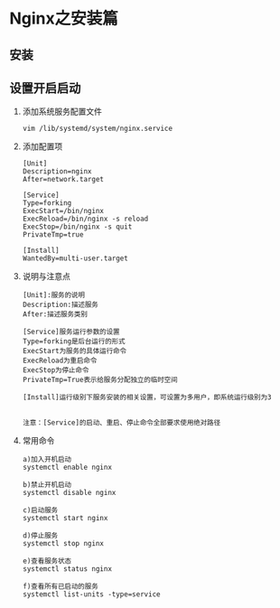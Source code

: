 # Nginx之安装篇

## 安装













## 设置开启启动

1. 添加系统服务配置文件

   ```
   vim /lib/systemd/system/nginx.service
   ```

   

2. 添加配置项

   ```
   [Unit]
   Description=nginx
   After=network.target
   
   [Service]
   Type=forking
   ExecStart=/bin/nginx
   ExecReload=/bin/nginx -s reload
   ExecStop=/bin/nginx -s quit
   PrivateTmp=true
   
   [Install]
   WantedBy=multi-user.target
   ```

3. 说明与注意点

   ```
   [Unit]:服务的说明
   Description:描述服务
   After:描述服务类别
   
   [Service]服务运行参数的设置
   Type=forking是后台运行的形式
   ExecStart为服务的具体运行命令
   ExecReload为重启命令
   ExecStop为停止命令
   PrivateTmp=True表示给服务分配独立的临时空间
   
   [Install]运行级别下服务安装的相关设置，可设置为多用户，即系统运行级别为3
   
   
   注意：[Service]的启动、重启、停止命令全部要求使用绝对路径
   ```

 4. 常用命令

    ```
    a)加入开机启动
    systemctl enable nginx
    
    b)禁止开机启动
    systemctl disable nginx
    
    c)启动服务
    systemctl start nginx
    
    d)停止服务
    systemctl stop nginx
    
    e)查看服务状态
    systemctl status nginx
    
    f)查看所有已启动的服务
    systemctl list-units -type=service
    ```

    









